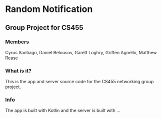 # Random Notification

## Group Project for CS455

### Members

Cyrus Santiago, Daniel Belousov, Garett Loghry, Griffen Agnello, Matthew Rease

### What is it?

This is the app and server source code for the CS455 networking group project.

### Info

The app is built with Kotlin and the server is built with ...
